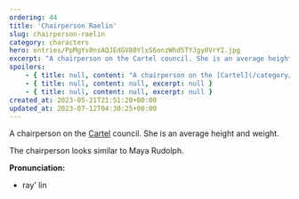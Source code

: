 ```yaml
---
ordering: 44
title: 'Chairperson Raelin'
slug: chairperson-raelin
category: characters
hero: entries/PpMgYs0nsAQJEdGV80YlxS6onzWhd5TYJgy0VrYI.jpg
excerpt: "A chairperson on the Cartel council. She is an average height and weight.\nThe chairperson looks simi..."
spoilers:
    - { title: null, content: "A chairperson on the [Cartel](/category/organizations/cartel) council. She is licensed to practice medicine. She is an average height and weight. The chairperson's first name is Gita.\r\n\r\nThe chairperson looks similar to Maya Rudolph.\r\n\r\n**Pronunciation:**\r\n- jee’ tuh\r\n- ray’ lin", excerpt: 'A chairperson on the Cartel council. She is licensed to practice medicine. She is an average height...' }
    - { title: null, content: null, excerpt: null }
    - { title: null, content: null, excerpt: null }
created_at: 2023-05-21T21:51:20+00:00
updated_at: 2023-07-12T04:30:25+00:00
---
```

A chairperson on the [Cartel](/category/organizations/cartel) council. She is an average height and weight.

The chairperson looks similar to Maya Rudolph.

**Pronunciation:**
- ray’ lin